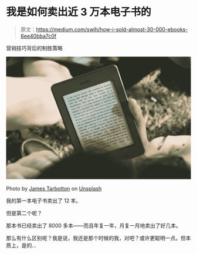 # 我是如何卖出近 3 万本电子书的

> 原文：<https://medium.com/swlh/how-i-sold-almost-30-000-ebooks-6ee40bba7c0f>

营销技巧背后的制胜策略

![](img/116f304da1a3d1f593bc658b7c4f8a3a.png)

Photo by [James Tarbotton](https://unsplash.com/photos/gm18kqu9TxQ?utm_source=unsplash&utm_medium=referral&utm_content=creditCopyText) on [Unsplash](https://unsplash.com/search/photos/ebooks?utm_source=unsplash&utm_medium=referral&utm_content=creditCopyText)

我的第一本电子书卖出了 12 本。

但是第二个呢？

那本书已经卖出了 8000 多本——而且年复一年，月复一月地卖出了好几本。

那么有什么区别呢？我是说，我还是那个时候的我，对吧？或许更聪明一点。但本质上，是的…